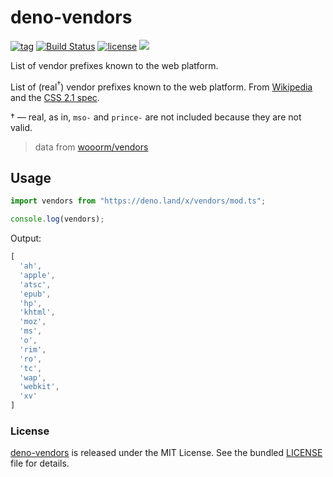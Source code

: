 # deno-vendors

[![tag](https://img.shields.io/github/release/justjavac/deno-vendors)](https://github.com/justjavac/deno-vendors/releases)
[![Build Status](https://github.com/justjavac/deno-vendors/workflows/ci/badge.svg?branch=master)](https://github.com/justjavac/deno-vendors/actions)
[![license](https://img.shields.io/github/license/justjavac/deno-vendors)](https://github.com/justjavac/deno-vendors/blob/master/LICENSE)
[![](https://img.shields.io/badge/deno-v1.2-green.svg)](https://github.com/denoland/deno)

List of vendor prefixes known to the web platform.

List of (real<sup>†</sup>) vendor prefixes known to the web platform.
From [Wikipedia](https://en.wikipedia.org/wiki/CSS_hack#Browser_prefixes) and the [CSS 2.1 spec](https://www.w3.org/TR/CSS21/syndata.html#vendor-keyword-history).

† — real, as in, `mso-` and `prince-` are not included because they are
not valid.

> data from [wooorm/vendors](https://github.com/wooorm/vendors)

## Usage

```ts
import vendors from "https://deno.land/x/vendors/mod.ts";

console.log(vendors);
```

Output:

```ts
[
  'ah',
  'apple',
  'atsc',
  'epub',
  'hp',
  'khtml',
  'moz',
  'ms',
  'o',
  'rim',
  'ro',
  'tc',
  'wap',
  'webkit',
  'xv'
]
```

### License

[deno-vendors](https://github.com/justjavac/deno-vendors) is released under the MIT License. See the bundled [LICENSE](./LICENSE) file for details.
